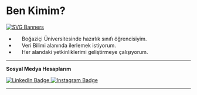 # Ben Kimim?

[![SVG Banners](https://svg-banners.vercel.app/api?type=textBox&text1=Umut%20Yılmaz%20🤖&width=800&height=400)](https://github.com/Akshay090/svg-banners)

- <img src="https://cdn-icons-png.flaticon.com/512/5351/5351488.png" width="15"> Boğaziçi Üniversitesinde hazırlık sınıfı öğrencisiyim.
- <img src="https://cdn-icons-png.flaticon.com/512/59/59505.png" width="15"> Veri Bilimi alanında ilerlemek istiyorum.
- <img src="https://static.thenounproject.com/png/3194481-200.png" width="15"> Her alandaki yetkinliklerimi geliştirmeye çalışıyorum.


---


**Sosyal Medya Hesaplarım**

<div id="badges">
  <a href="https://www.linkedin.com/in/umutyilmazz/">
    <img src="https://img.shields.io/badge/LinkedIn-blue?style=for-the-badge&logo=linkedin&logoColor=white" alt="LinkedIn Badge"/>
  </a>
  <a href="https://www.insatgram.com/umutyilmmz">
    <img src="https://img.shields.io/badge/Instagram-E4405F?style=for-the-badge&logo=instagram&logoColor=white" alt="Instagram Badge"/>
  </a>
</div>

<img src="https://komarev.com/ghpvc/?username=umutyilmazz&style=flat-square&color=blue" alt=""/>


---

